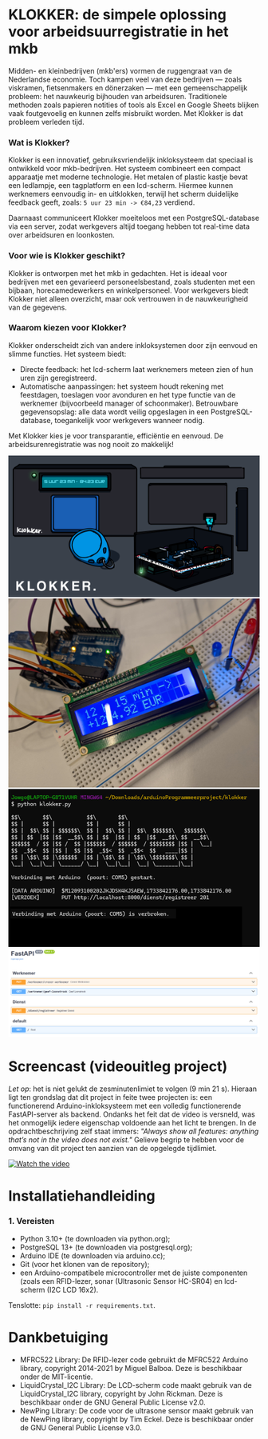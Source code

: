 # **KLOKKER: de simpele oplossing voor arbeidsuurregistratie in het mkb**

Midden- en kleinbedrijven (mkb'ers) vormen de ruggengraat van de Nederlandse economie. Toch kampen veel van deze bedrijven — zoals viskramen, fietsenmakers en dönerzaken — met een gemeenschappelijk probleem: het nauwkeurig bijhouden van arbeidsuren. Traditionele methoden zoals papieren notities of tools als Excel en Google Sheets blijken vaak foutgevoelig en kunnen zelfs misbruikt worden. Met Klokker is dat probleem verleden tijd.

### Wat is Klokker?
Klokker is een innovatief, gebruiksvriendelijk inkloksysteem dat speciaal is ontwikkeld voor mkb-bedrijven. Het systeem combineert een compact apparaatje met moderne technologie. Het metalen of plastic kastje bevat een ledlampje, een tagplatform en een lcd-scherm. Hiermee kunnen werknemers eenvoudig in- en uitklokken, terwijl het scherm duidelijke feedback geeft, zoals:
`5 uur 23 min -> €84,23` verdiend.

Daarnaast communiceert Klokker moeiteloos met een PostgreSQL-database via een server, zodat werkgevers altijd toegang hebben tot real-time data over arbeidsuren en loonkosten.

### Voor wie is Klokker geschikt?
Klokker is ontworpen met het mkb in gedachten. Het is ideaal voor bedrijven met een gevarieerd personeelsbestand, zoals studenten met een bijbaan, horecamedewerkers en winkelpersoneel. Voor werkgevers biedt Klokker niet alleen overzicht, maar ook vertrouwen in de nauwkeurigheid van de gegevens.

### Waarom kiezen voor Klokker?
Klokker onderscheidt zich van andere inkloksystemen door zijn eenvoud en slimme functies. Het systeem biedt:

- Directe feedback: het lcd-scherm laat werknemers meteen zien of hun uren zijn geregistreerd.
- Automatische aanpassingen: het systeem houdt rekening met feestdagen, toeslagen voor avonduren en het type functie van de werknemer (bijvoorbeeld manager of schoonmaker).
Betrouwbare gegevensopslag: alle data wordt veilig opgeslagen in een PostgreSQL-database, toegankelijk voor werkgevers wanneer nodig.

Met Klokker kies je voor transparantie, efficiëntie en eenvoud. De arbeidsurenregistratie was nog nooit zo makkelijk!

![Alternative Text](inlokkerProgrammeerprojectArduino.png)
![Alternative Text](PXL_20241209_155214328.jpg)
![Alternative Text](ScreenshotKlokker.png)
![Alternative Text](fastApiRouters.png)

# Screencast (videouitleg project)
_Let op_: het is niet gelukt de zesminutenlimiet te volgen (9 min 21 s). Hieraan ligt ten grondslag dat dit project in feite twee projecten is: een functionerend Arduino-inkloksysteem met een volledig functionerende FastAPI-server als backend. Ondanks het feit dat de video is versneld, was het onmogelijk iedere eigenschap voldoende aan het licht te brengen. In de opdrachtbeschrijving zelf staat immers: _"Always show all features: anything that’s not in the video does not exist."_ Gelieve begrip te hebben voor de omvang van dit project ten aanzien van de opgelegde tijdlimiet.

[![Watch the video](https://img.youtube.com/vi/RMWA1lSlNLs/0.jpg)](https://youtu.be/RMWA1lSlNLs?si=7sysB5itTmAV0ADO)

# Installatiehandleiding
### 1. Vereisten
- Python 3.10+ (te downloaden via python.org);
- PostgreSQL 13+ (te downloaden via postgresql.org);
- Arduino IDE (te downloaden via arduino.cc);
- Git (voor het klonen van de repository);
- een Arduino-compatibele microcontroller met de juiste componenten (zoals een RFID-lezer, sonar (Ultrasonic Sensor HC-SR04) en lcd-scherm (I2C LCD 16x2).

Tenslotte: `pip install -r requirements.txt`.

# Dankbetuiging
- MFRC522 Library: De RFID-lezer code gebruikt de MFRC522 Arduino library, copyright 2014-2021 by Miguel Balboa. Deze is beschikbaar onder de MIT-licentie.
- LiquidCrystal_I2C Library: De LCD-scherm code maakt gebruik van de LiquidCrystal_I2C library, copyright by John Rickman. Deze is beschikbaar onder de GNU General Public License v2.0.
- NewPing Library: De code voor de ultrasone sensor maakt gebruik van de NewPing library, copyright by Tim Eckel. Deze is beschikbaar onder de GNU General Public License v3.0.
